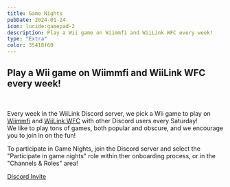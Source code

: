 ```yaml
---
title: Game Nights
pubDate: 2024-01-24
icon: lucide:gamepad-2
description: Play a Wii game on Wiimmfi and WiiLink WFC every week!
type: "Extra"
color: 35418f60
---
```


## Play a Wii game on Wiimmfi and WiiLink WFC every week!

<br>

Every week in the WiiLink Discord server, we pick a Wii game to play on <a href="https://wiimmfi.de/">Wiimmfi</a> and <a href="https://wfc.wiilink24.com/">WiiLink WFC</a> with other Discord users every Saturday!
<br>
We like to play tons of games, both popular and obscure, and we encourage you to join in on the fun!
<br>

To participate in Game Nights, join the Discord server and select the "Participate in game nights" role within ther onboarding process, or in the "Channels & Roles" area!


<a href="https://discord.gg/wiilink" class="btn btn-primary" id="download-button"><i class="fa-brands fa-discord"></i> Discord Invite</a>

</div>
